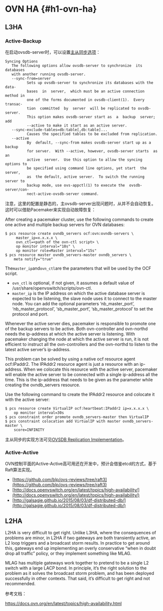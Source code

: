 # OVN HA {#h1-ovn-ha}

## L3HA

### Active-Backup

在启动ovsdb-server时，可以设置[主从同步选项](http://openvswitch.org/support/dist-docs/ovsdb-server.1.html)：

```
Syncing Options
   The following options allow ovsdb-server to synchronize  its  databases
   with another running ovsdb-server.
   --sync-from=server
          Sets up ovsdb-server to synchronize its databases with the data‐
          bases  in  server,  which must be an active connection method in
          one of the forms documented in ovsdb-client(1).  Every  transac‐
          tion  committed  by  server  will be replicated to ovsdb-server.
          This option makes ovsdb-server start as  a  backup  server;  add
          --active to make it start as an active server.
   --sync-exclude-tables=db:table[,db:table]...
          Causes the specified tables to be excluded from replication.
   --active
          By  default, --sync-from makes ovsdb-server start up as a backup
          for server.  With --active, however, ovsdb-server starts  as  an
          active  server.  Use this option to allow the syncing options to
          be specified using command line options, yet start  the  server,
          as  the default, active server.  To switch the running server to
          backup mode, use ovs-appctl(1) to execute the  ovsdb-server/con‐
          nect-active-ovsdb-server command.
```

注意，这里的配置是静态的，主ovsdb-server出现问题时，从并不会自动恢复。这时可以借助Pacemaker来实现自动故障恢复：

After creating a pacemaker cluster, use the following commands to create one active and multiple backup servers for OVN databases:

```
$ pcs resource create ovndb_servers ocf:ovn:ovndb-servers \
     master_ip=x.x.x.x \
     ovn_ctl=<path of the ovn-ctl script> \
     op monitor interval="10s" \
     op monitor role=Master interval="15s"
$ pcs resource master ovndb_servers-master ovndb_servers \
    meta notify="true"
```

The`master_ip`and`ovn_ctl`are the parameters that will be used by the OCF script.

* `ovn_ctl`
  is optional, if not given, it assumes a default value of /usr/share/openvswitch/scripts/ovn-ctl.
* `master_ip`
  is the IP address on which the active database server is expected to be listening, the slave node uses it to connect to the master node. You can add the optional parameters ‘nb\_master\_port’, ‘nb\_master\_protocol’, ‘sb\_master\_port’, ‘sb\_master\_protocol’ to set the protocol and port.

Whenever the active server dies, pacemaker is responsible to promote one of the backup servers to be active. Both ovn-controller and ovn-northd needs the ip-address at which the active server is listening. With pacemaker changing the node at which the active server is run, it is not efficient to instruct all the ovn-controllers and the ovn-northd to listen to the latest active server’s ip-address.

This problem can be solved by using a native ocf resource agent ocf:IPaddr2. The IPAddr2 resource agent is just a resource with an ip-address. When we colocate this resource with the active server, pacemaker will enable the active server to be connected with a single ip-address all the time. This is the ip-address that needs to be given as the parameter while creating the ovndb\_servers resource.

Use the following command to create the IPAddr2 resource and colocate it with the active server:

```
$ pcs resource create VirtualIP ocf:heartbeat:IPaddr2 ip=x.x.x.x \
    op monitor interval=30s
$ pcs constraint order promote ovndb_servers-master then VirtualIP
$ pcs constraint colocation add VirtualIP with master ovndb_servers-master \
    score=INFINITY
```

主从同步的实现方法可见[OVSDB Replication Implementation](http://docs.openvswitch.org/en/latest/topics/ovsdb-replication/)。

### Active-Active

OVN控制平面的Active-Active高可用还在开发中，预计会借鉴etcd的方式，基于Raft算法实现。

* [https://github.com/blp/ovs-reviews/tree/raft3](https://github.com/blp/ovs-reviews/tree/raft3)
* [http://docs.openvswitch.org/en/latest/topics/high-availability/](http://docs.openvswitch.org/en/latest/topics/high-availability/)
* [http://galsagie.github.io/2015/08/03/df-distributed-db/](http://galsagie.github.io/2015/08/03/df-distributed-db/)



## L2HA

L2HA is very difficult to get right. Unlike L3HA, where the consequences of problems are minor, in L2HA if two gateways are both transiently active, an L2 loop triggers and a broadcast storm results. In practice to get around this, gateways end up implementing an overly conservative “when in doubt drop all traffic” policy, or they implement something like MLAG.

MLAG has multiple gateways work together to pretend to be a single L2 switch with a large LACP bond. In principle, it’s the right solution to the problem as it solves the broadcast storm problem, and has been deployed successfully in other contexts. That said, it’s difficult to get right and not recommended.



参考文档：

https://docs.ovn.org/en/latest/topics/high-availability.html



